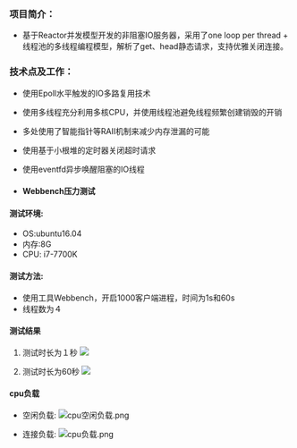 ### 项目简介：
 - 基于Reactor并发模型开发的非阻塞IO服务器，采用了one loop per thread + 线程池的多线程编程模型，解析了get、head静态请求，支持优雅关闭连接。

### 技术点及工作：
- 使用Epoll水平触发的IO多路复用技术
- 使用多线程充分利用多核CPU，并使用线程池避免线程频繁创建销毁的开销
- 多处使用了智能指针等RAII机制来减少内存泄漏的可能
- 使用基于小根堆的定时器关闭超时请求
- 使用eventfd异步唤醒阻塞的IO线程

- #### Webbench压力测试
#### 测试环境: 
- OS:ubuntu16.04
- 内存:8G
- CPU: i7-7700K

#### 测试方法:
- 使用工具Webbench，开启1000客户端进程，时间为1s和60s
- 线程数为４
#### 测试结果
1.  测试时长为１秒
![](https://upload-images.jianshu.io/upload_images/569253-80306c2dae149563.png?imageMogr2/auto-orient/strip%7CimageView2/2/w/1240)

2.  测试时长为60秒
![](https://upload-images.jianshu.io/upload_images/569253-9c3fc921702656c8.png?imageMogr2/auto-orient/strip%7CimageView2/2/w/1240)

#### cpu负载
- 空闲负载:
![cpu空闲负载.png](https://upload-images.jianshu.io/upload_images/569253-fa2cf21c801e37a4.png?imageMogr2/auto-orient/strip%7CimageView2/2/w/1240)

- 连接负载:
![cpu负载.png](https://upload-images.jianshu.io/upload_images/569253-b978ff479a7f2959.png?imageMogr2/auto-orient/strip%7CimageView2/2/w/1240)







